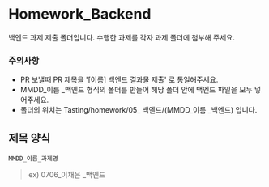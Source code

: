 # Homework_Backend

백엔드 과제 제출 폴더입니다. 수행한 과제를 각자 과제 폴더에 첨부해 주세요.



### 주의사항

- PR 보낼때 PR 제목을 '[이름] 백엔드 결과물 제출' 로 통일해주세요.
- MMDD_이름 _백엔드 형식의 폴더를 만들어 해당 폴더 안에 백엔드 파일을 모두 넣어주세요.
- 폴더의 위치는 Tasting/homework/05_ 백엔드/(MMDD_이름 _백엔드) 입니다.



## 제목 양식 

`MMDD_이름_과제명`

> ex) 0706_이채은 _백엔드